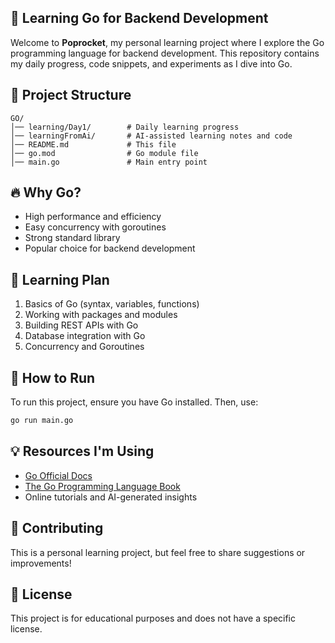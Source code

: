 ## 🚀 Learning Go for Backend Development

Welcome to **Poprocket**, my personal learning project where I explore the Go programming language for backend development. This repository contains my daily progress, code snippets, and experiments as I dive into Go.

## 📂 Project Structure

```
GO/
│── learning/Day1/        # Daily learning progress
│── learningFromAi/       # AI-assisted learning notes and code
│── README.md             # This file
│── go.mod                # Go module file
│── main.go               # Main entry point
```

## 🔥 Why Go?
- High performance and efficiency
- Easy concurrency with goroutines
- Strong standard library
- Popular choice for backend development

## 📖 Learning Plan
1. Basics of Go (syntax, variables, functions)
2. Working with packages and modules
3. Building REST APIs with Go
4. Database integration with Go
5. Concurrency and Goroutines

## 🚀 How to Run
To run this project, ensure you have Go installed. Then, use:

```bash
go run main.go
```

## 💡 Resources I'm Using
- [Go Official Docs](https://golang.org/doc/)
- [The Go Programming Language Book](https://www.gopl.io/)
- Online tutorials and AI-generated insights

## 🤝 Contributing
This is a personal learning project, but feel free to share suggestions or improvements!

## 📜 License
This project is for educational purposes and does not have a specific license.
